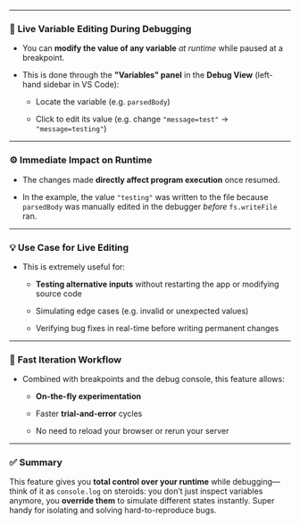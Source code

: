 
---

### 🔧 **Live Variable Editing During Debugging**

- You can **modify the value of any variable** _at runtime_ while paused at a breakpoint.
    
- This is done through the **"Variables" panel** in the **Debug View** (left-hand sidebar in VS Code):
    
    - Locate the variable (e.g. `parsedBody`)
        
    - Click to edit its value (e.g. change `"message=test"` → `"message=testing"`)
        

---

### ⚙️ **Immediate Impact on Runtime**

- The changes made **directly affect program execution** once resumed.
    
- In the example, the value `"testing"` was written to the file because `parsedBody` was manually edited in the debugger _before_ `fs.writeFile` ran.
    

---

### 💡 **Use Case for Live Editing**

- This is extremely useful for:
    
    - **Testing alternative inputs** without restarting the app or modifying source code
        
    - Simulating edge cases (e.g. invalid or unexpected values)
        
    - Verifying bug fixes in real-time before writing permanent changes
        

---

### 🚀 **Fast Iteration Workflow**

- Combined with breakpoints and the debug console, this feature allows:
    
    - **On-the-fly experimentation**
        
    - Faster **trial-and-error** cycles
        
    - No need to reload your browser or rerun your server
        

---

### ✅ Summary

This feature gives you **total control over your runtime** while debugging—think of it as `console.log` on steroids: you don’t just inspect variables anymore, you **override them** to simulate different states instantly. Super handy for isolating and solving hard-to-reproduce bugs.